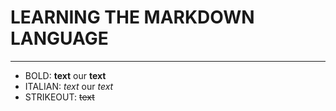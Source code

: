 # LEARNING THE MARKDOWN LANGUAGE
---
* BOLD:   **text** our __text__
* ITALIAN:    *text* our _text_
* STRIKEOUT: ~~text~~
